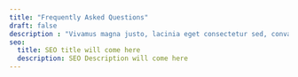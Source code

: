 ```yaml
---
title: "Frequently Asked Questions"
draft: false
description : "Vivamus magna justo, lacinia eget consectetur sed, convallis at tellus. Vivamus magna justo, lacinia eget consectetur sed, convallis at tellus. Cras ultricies ligula sed magna dictum porta."
seo:
  title: SEO title will come here
  description: SEO Description will come here
---
```


